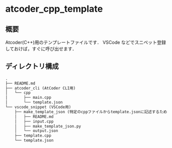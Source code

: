 # atcoder_cpp_template

## 概要

Atcoder(C++)用のテンプレートファイルです．
VSCode などでスニペット登録しておけば，すぐに呼び出せます．

## ディレクトリ構成

```txt
.
├── README.md
├── atcoder_cli (AtCoder CLI用)
│   └── cpp
│       ├── main.cpp
│       └── template.json
└── vscode_snippet (VSCode用)
    ├── make_template_json (特定のcppファイルからtemplate.jsonに記述するためのファイルを出力するプログラム)
    │   ├── README.md
    │   ├── input.cpp
    │   ├── make_template_json.py
    │   └── output.json
    ├── template.cpp
    └── template.json
```
